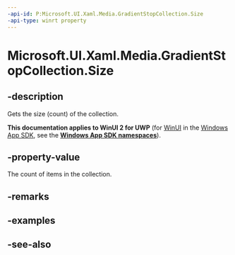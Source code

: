 ```yaml
---
-api-id: P:Microsoft.UI.Xaml.Media.GradientStopCollection.Size
-api-type: winrt property
---
```


<!-- Property syntax
public uint Size { get; }
-->

# Microsoft.UI.Xaml.Media.GradientStopCollection.Size

## -description
Gets the size (count) of the collection.

**This documentation applies to WinUI 2 for UWP** (for [WinUI](/windows/apps/winui/winui3/) in the [Windows App SDK](/windows/apps/windows-app-sdk/), see the **[Windows App SDK namespaces](/windows/windows-app-sdk/api/winrt/)**).

## -property-value
The count of items in the collection.

## -remarks

## -examples

## -see-also

